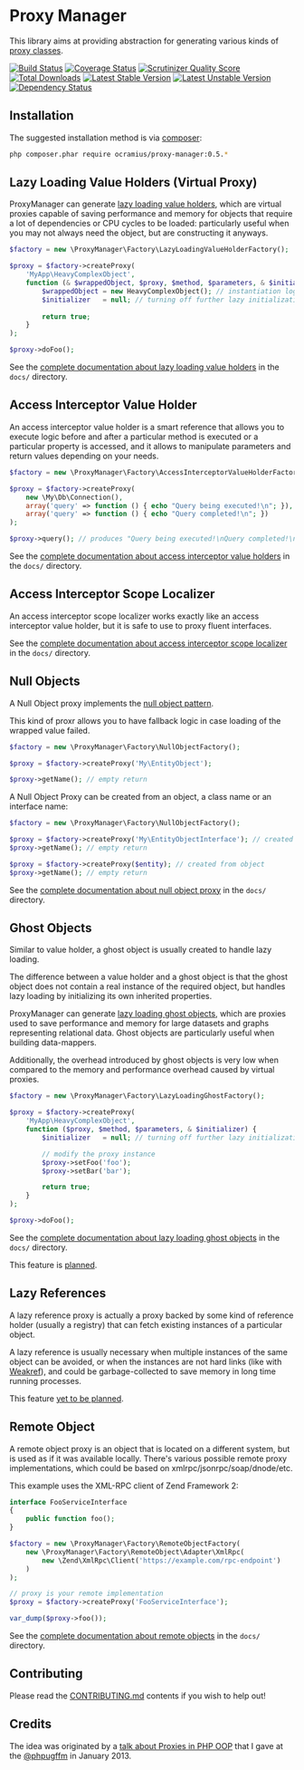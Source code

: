 # Proxy Manager

This library aims at providing abstraction for generating various kinds of [proxy classes](http://marco-pivetta.com/proxy-pattern-in-php/).

[![Build Status](https://travis-ci.org/Ocramius/ProxyManager.png?branch=master)](https://travis-ci.org/Ocramius/ProxyManager)
[![Coverage Status](https://coveralls.io/repos/Ocramius/ProxyManager/badge.png?branch=master)](https://coveralls.io/r/Ocramius/ProxyManager)
[![Scrutinizer Quality Score](https://scrutinizer-ci.com/g/Ocramius/ProxyManager/badges/quality-score.png?s=eaa858f876137ed281141b1d1e98acfa739729ed)](https://scrutinizer-ci.com/g/Ocramius/ProxyManager/)
[![Total Downloads](https://poser.pugx.org/ocramius/proxy-manager/downloads.png)](https://packagist.org/packages/ocramius/proxy-manager)
[![Latest Stable Version](https://poser.pugx.org/ocramius/proxy-manager/v/stable.png)](https://packagist.org/packages/ocramius/proxy-manager)
[![Latest Unstable Version](https://poser.pugx.org/ocramius/proxy-manager/v/unstable.png)](https://packagist.org/packages/ocramius/proxy-manager)
[![Dependency Status](https://www.versioneye.com/package/php--ocramius--proxy-manager/badge.png)](https://www.versioneye.com/package/php--ocramius--proxy-manager)

## Installation

The suggested installation method is via [composer](https://getcomposer.org/):

```sh
php composer.phar require ocramius/proxy-manager:0.5.*
```

## Lazy Loading Value Holders (Virtual Proxy)

ProxyManager can generate [lazy loading value holders](http://www.martinfowler.com/eaaCatalog/lazyLoad.html),
which are virtual proxies capable of saving performance and memory for objects that require a lot of dependencies or
CPU cycles to be loaded: particularly useful when you may not always need the object, but are constructing it anyways.

```php
$factory = new \ProxyManager\Factory\LazyLoadingValueHolderFactory();

$proxy = $factory->createProxy(
    'MyApp\HeavyComplexObject',
    function (& $wrappedObject, $proxy, $method, $parameters, & $initializer) {
        $wrappedObject = new HeavyComplexObject(); // instantiation logic here
        $initializer   = null; // turning off further lazy initialization
    
        return true;
    }
);

$proxy->doFoo();
```

See the [complete documentation about lazy loading value holders](/docs/lazy-loading-value-holder.md)
in the `docs/` directory.

## Access Interceptor Value Holder

An access interceptor value holder is a smart reference that allows you to execute logic before
and after a particular method is executed or a particular property is accessed, and it allows to
manipulate parameters and return values depending on your needs.

```php
$factory = new \ProxyManager\Factory\AccessInterceptorValueHolderFactory();

$proxy = $factory->createProxy(
    new \My\Db\Connection(),
    array('query' => function () { echo "Query being executed!\n"; }),
    array('query' => function () { echo "Query completed!\n"; })
);

$proxy->query(); // produces "Query being executed!\nQuery completed!\n"
```

See the [complete documentation about access interceptor value holders](/docs/access-interceptor-value-holder.md)
in the `docs/` directory.

## Access Interceptor Scope Localizer

An access interceptor scope localizer works exactly like an access interceptor value holder,
but it is safe to use to proxy fluent interfaces.

See the [complete documentation about access interceptor scope localizer](/docs/access-interceptor-scope-localizer.md)
in the `docs/` directory.

## Null Objects

A Null Object proxy implements the [null object pattern](http://en.wikipedia.org/wiki/Null_Object_pattern).

This kind of proxr allows you to have fallback logic in case loading of the wrapped value failed.

```php
$factory = new \ProxyManager\Factory\NullObjectFactory();

$proxy = $factory->createProxy('My\EntityObject');

$proxy->getName(); // empty return
```

A Null Object Proxy can be created from an object, a class name or an interface name:

```php
$factory = new \ProxyManager\Factory\NullObjectFactory();

$proxy = $factory->createProxy('My\EntityObjectInterface'); // created from interface name
$proxy->getName(); // empty return

$proxy = $factory->createProxy($entity); // created from object
$proxy->getName(); // empty return
```

See the [complete documentation about null object proxy](/docs/null-object.md)
in the `docs/` directory.

## Ghost Objects


Similar to value holder, a ghost object is usually created to handle lazy loading.

The difference between a value holder and a ghost object is that the ghost object does not contain a real instance of
the required object, but handles lazy loading by initializing its own inherited properties.

ProxyManager can generate [lazy loading ghost objects](http://www.martinfowler.com/eaaCatalog/lazyLoad.html),
which are proxies used to save performance and memory for large datasets and graphs representing relational data.
Ghost objects are particularly useful when building data-mappers.

Additionally, the overhead introduced by ghost objects is very low when compared to the memory and performance overhead
caused by virtual proxies.

```php
$factory = new \ProxyManager\Factory\LazyLoadingGhostFactory();

$proxy = $factory->createProxy(
    'MyApp\HeavyComplexObject',
    function ($proxy, $method, $parameters, & $initializer) {
        $initializer   = null; // turning off further lazy initialization

        // modify the proxy instance
        $proxy->setFoo('foo');
        $proxy->setBar('bar');

        return true;
    }
);

$proxy->doFoo();
```

See the [complete documentation about lazy loading ghost objects](/docs/lazy-loading-ghost-object.md)
in the `docs/` directory.

This feature is [planned](https://github.com/Ocramius/ProxyManager/issues/6).

## Lazy References

A lazy reference proxy is actually a proxy backed by some kind of reference holder (usually a registry) that can fetch
existing instances of a particular object.

A lazy reference is usually necessary when multiple instances of the same object can be avoided, or when the instances
are not hard links (like with [Weakref](http://php.net/manual/en/book.weakref.php)), and could be garbage-collected to
save memory in long time running processes.

This feature [yet to be planned](https://github.com/Ocramius/ProxyManager/issues/8).

## Remote Object

A remote object proxy is an object that is located on a different system, but is used as if it was available locally.
There's various possible remote proxy implementations, which could be based on xmlrpc/jsonrpc/soap/dnode/etc.

This example uses the XML-RPC client of Zend Framework 2:

```php
interface FooServiceInterface
{
    public function foo();
}

$factory = new \ProxyManager\Factory\RemoteObjectFactory(
    new \ProxyManager\Factory\RemoteObject\Adapter\XmlRpc(
        new \Zend\XmlRpc\Client('https://example.com/rpc-endpoint')
    )
);

// proxy is your remote implementation
$proxy = $factory->createProxy('FooServiceInterface');

var_dump($proxy->foo());
```

See the [complete documentation about remote objects](https://github.com/Ocramius/ProxyManager/tree/master/docs/remote-object.md)
in the `docs/` directory.

## Contributing

Please read the [CONTRIBUTING.md](https://github.com/Ocramius/ProxyManager/blob/master/CONTRIBUTING.md) contents if you
wish to help out!

## Credits

The idea was originated by a [talk about Proxies in PHP OOP](http://marco-pivetta.com/proxy-pattern-in-php/) that I gave
at the [@phpugffm](https://twitter.com/phpugffm) in January 2013.

